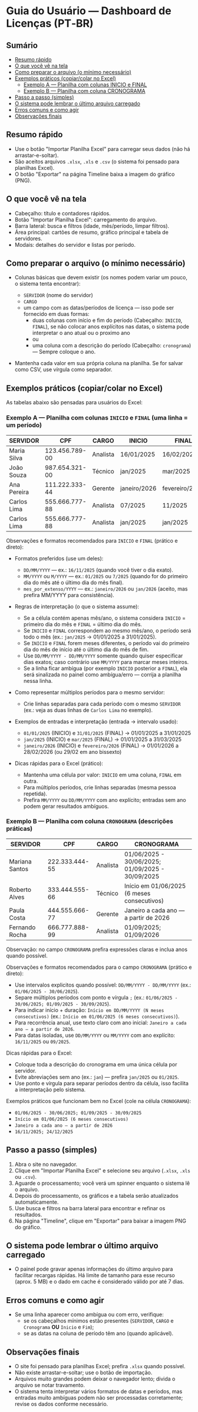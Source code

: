 # Guia do Usuário — Dashboard de Licenças (PT‑BR)

## Sumário

- [Resumo rápido](#resumo-rapido)
- [O que você vê na tela](#o-que-voce-ve-na-tela)
- [Como preparar o arquivo (o mínimo necessário)](#como-preparar-o-arquivo)
- [Exemplos práticos (copiar/colar no Excel)](#exemplos-praticos)
  - [Exemplo A — Planilha com colunas INICIO e FINAL](#exemplo-a)
  - [Exemplo B — Planilha com coluna CRONOGRAMA](#exemplo-b)
- [Passo a passo (simples)](#passo-a-passo)
- [O sistema pode lembrar o último arquivo carregado](#cache)
- [Erros comuns e como agir](#erros-comuns)
- [Observações finais](#observacoes-finais)

<a id="resumo-rapido"></a>
## Resumo rápido

- Use o botão "Importar Planilha Excel" para carregar seus dados (não há arrastar-e-soltar).
- São aceitos arquivos `.xlsx`, `.xls` e `.csv` (o sistema foi pensado para planilhas Excel).
- O botão "Exportar" na página Timeline baixa a imagem do gráfico (PNG).

<a id="o-que-voce-ve-na-tela"></a>
## O que você vê na tela

- Cabeçalho: título e contadores rápidos.
- Botão "Importar Planilha Excel": carregamento do arquivo.
- Barra lateral: busca e filtros (idade, mês/período, limpar filtros).
- Área principal: cartões de resumo, gráfico principal e tabela de servidores.
- Modais: detalhes do servidor e listas por período.

<a id="como-preparar-o-arquivo"></a>
## Como preparar o arquivo (o mínimo necessário)

- Colunas básicas que devem existir (os nomes podem variar um pouco, o sistema tenta encontrar):
  - `SERVIDOR` (nome do servidor)
  - `CARGO`
  - um campo com as datas/períodos de licença — isso pode ser fornecido em duas formas:
    - duas colunas com início e fim do período (Cabeçalho: `INICIO`, `FINAL`), se não colocar anos explícitos nas datas, o sistema pode interpretar o ano atual ou o proximo ano
    - ou
    - uma coluna com a descrição do período (Cabeçalho: `cronograma`) — Sempre coloque o ano.

- Mantenha cada valor em sua própria coluna na planilha. Se for salvar como CSV, use vírgula como separador.

<a id="exemplos-praticos"></a>
## Exemplos práticos (copiar/colar no Excel)

As tabelas abaixo são pensadas para usuários do Excel:

<a id="exemplo-a"></a>
### Exemplo A — Planilha com colunas `INICIO` e `FINAL` (uma linha = um período)

| SERVIDOR       | CPF             | CARGO    | INICIO       | FINAL          |
|----------------|-----------------|----------|--------------|----------------|
| Maria Silva    | 123.456.789-00  | Analista | 16/01/2025   | 16/02/2025     |
| João Souza     | 987.654.321-00  | Técnico  | jan/2025     | mar/2025       |
| Ana Pereira    | 111.222.333-44  | Gerente  | janeiro/2026 | fevereiro/2026 |
| Carlos Lima    | 555.666.777-88  | Analista | 07/2025      | 11/2025        |
| Carlos Lima    | 555.666.777-88  | Analista | jan/2025     | jan/2025       |

Observações e formatos recomendados para `INICIO` e `FINAL` (prático e direto):

- Formatos preferidos (use um deles):
  - `DD/MM/YYYY` — ex.: `16/11/2025` (quando você tiver o dia exato).
  - `MM/YYYY` ou `M/YYYY` — ex.: `01/2025` ou `7/2025` (quando for do primeiro dia do mês até o último dia do mês final).
  - `mes_por_extenso/YYYY` — ex.: `janeiro/2026` ou `jan/2026` (aceito, mas prefira MM/YYYY para consistência).

- Regras de interpretação (o que o sistema assume):
  - Se a célula contém apenas mês/ano, o sistema considera `INICIO` = primeiro dia do mês e `FINAL` = último dia do mês.
  - Se `INICIO` e `FINAL` correspondem ao mesmo mês/ano, o período será todo o mês (ex.: `jan/2025` → 01/01/2025 a 31/01/2025).
  - Se `INICIO` e `FINAL` forem meses diferentes, o período vai do primeiro dia do mês de início até o último dia do mês de fim.
  - Use `DD/MM/YYYY - DD/MM/YYYY` somente quando quiser especificar dias exatos; caso contrário use `MM/YYYY` para marcar meses inteiros.
  - Se a linha ficar ambígua (por exemplo `INICIO` posterior a `FINAL`), ela será sinalizada no painel como ambígua/erro — corrija a planilha nessa linha.

- Como representar múltiplos períodos para o mesmo servidor:
  - Crie linhas separadas para cada período com o mesmo `SERVIDOR` (ex.: veja as duas linhas de `Carlos Lima` no exemplo).

- Exemplos de entradas e interpretação (entrada → intervalo usado):
  - `01/01/2025` (INICIO)  e `31/01/2025` (FINAL)  → 01/01/2025 a 31/01/2025
  - `jan/2025` (INICIO)     e `mar/2025` (FINAL)   → 01/01/2025 a 31/03/2025
  - `janeiro/2026` (INICIO)  e `fevereiro/2026` (FINAL) → 01/01/2026 a 28/02/2026 (ou 29/02 em ano bissexto)

- Dicas rápidas para o Excel (prático):
  - Mantenha uma célula por valor: `INICIO` em uma coluna, `FINAL` em outra.
  - Para múltiplos períodos, crie linhas separadas (mesma pessoa repetida).
  - Prefira `MM/YYYY` ou `DD/MM/YYYY` com ano explícito; entradas sem ano podem gerar resultados ambíguos.


<a id="exemplo-b"></a>
### Exemplo B — Planilha com coluna `CRONOGRAMA` (descrições práticas)

| SERVIDOR        | CPF             | CARGO    | CRONOGRAMA                                              |
|-----------------|-----------------|----------|---------------------------------------------------------|
| Mariana Santos  | 222.333.444-55  | Analista | 01/06/2025 - 30/06/2025; 01/09/2025 - 30/09/2025       |
| Roberto Alves   | 333.444.555-66  | Técnico  | Início em 01/06/2025 (6 meses consecutivos)             |
| Paula Costa     | 444.555.666-77  | Gerente  | Janeiro a cada ano — a partir de 2026                   |
| Fernando Rocha  | 666.777.888-99  | Analista | 01/09/2025; 01/09/2026                                  |

Observação: no campo `CRONOGRAMA` prefira expressões claras e inclua anos quando possível.

Observações e formatos recomendados para o campo `CRONOGRAMA` (prático e direto):

- Use intervalos explicitos quando possível: `DD/MM/YYYY - DD/MM/YYYY` (ex.: `01/06/2025 - 30/06/2025`).
- Separe múltiplos períodos com ponto e vírgula `;` (ex.: `01/06/2025 - 30/06/2025; 01/09/2025 - 30/09/2025`).
- Para indicar início + duração: `Início em DD/MM/YYYY (N meses consecutivos)` (ex.: `Início em 01/06/2025 (6 meses consecutivos)`).
- Para recorrência anual, use texto claro com ano inicial: `Janeiro a cada ano — a partir de 2026`.
- Para datas isoladas, use `DD/MM/YYYY` ou `MM/YYYY` com ano explícito: `16/11/2025` ou `09/2025`.

Dicas rápidas para o Excel:
- Coloque toda a descrição do cronograma em uma única célula por servidor.
- Evite abreviações sem ano (ex.: `jan`) — prefira `jan/2025` ou `01/2025`.
- Use ponto e vírgula para separar períodos dentro da célula, isso facilita a interpretação pelo sistema.

Exemplos práticos que funcionam bem no Excel (cole na célula `CRONOGRAMA`):

- `01/06/2025 - 30/06/2025; 01/09/2025 - 30/09/2025`
- `Início em 01/06/2025 (6 meses consecutivos)`
- `Janeiro a cada ano — a partir de 2026`
- `16/11/2025; 24/12/2025`

<a id="passo-a-passo"></a>
## Passo a passo (simples)

1. Abra o site no navegador.
2. Clique em "Importar Planilha Excel" e selecione seu arquivo (`.xlsx`, `.xls` ou `.csv`).
3. Aguarde o processamento; você verá um spinner enquanto o sistema lê o arquivo.
4. Depois do processamento, os gráficos e a tabela serão atualizados automaticamente.
5. Use busca e filtros na barra lateral para encontrar e refinar os resultados.
6. Na página "Timeline", clique em "Exportar" para baixar a imagem PNG do gráfico.

<a id="cache"></a>
## O sistema pode lembrar o último arquivo carregado

- O painel pode gravar apenas informações do último arquivo para facilitar recargas rápidas. Há limite de tamanho para esse recurso (aprox. 5 MB) e o dado em cache é considerado válido por até 7 dias.

<a id="erros-comuns"></a>
## Erros comuns e como agir

- Se uma linha aparecer como ambígua ou com erro, verifique:
  - se os cabeçalhos mínimos estão presentes (`SERVIDOR`, `CARGO` e `Cronograma` **OU** `Inicio` e `Fim`);
  - se as datas na coluna de período têm ano (quando aplicável).

<a id="observacoes-finais"></a>
## Observações finais

- O site foi pensado para planilhas Excel; prefira `.xlsx` quando possível.
- Não existe arrastar-e-soltar; use o botão de importação.
- Arquivos muito grandes podem deixar o navegador lento; divida o arquivo se notar travamento.
- O sistema tenta interpretar vários formatos de datas e períodos, mas entradas muito ambíguas podem não ser processadas corretamente; revise os dados conforme necessário.